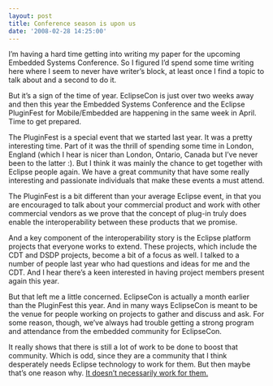 ```yaml
---
layout: post
title: Conference season is upon us
date: '2008-02-28 14:25:00'
---
```



I’m having a hard time getting into writing my paper for the upcoming Embedded Systems Conference. So I figured I’d spend some time writing here where I seem to never have writer’s block, at least once I find a topic to talk about and a second to do it.

But it’s a sign of the time of year. EclipseCon is just over two weeks away and then this year the Embedded Systems Conference and the Eclipse PluginFest for Mobile/Embedded are happening in the same week in April. Time to get prepared.

The PluginFest is a special event that we started last year. It was a pretty interesting time. Part of it was the thrill of spending some time in London, England (which I hear is nicer than London, Ontario, Canada but I’ve never been to the latter :). But I think it was mainly the chance to get together with Eclipse people again. We have a great community that have some really interesting and passionate individuals that make these events a must attend.

The PluginFest is a bit different than your average Eclipse event, in that you are encouraged to talk about your commercial product and work with other commercial vendors as we prove that the concept of plug-in truly does enable the interoperability between these products that we promise.

And a key component of the interoperability story is the Eclipse platform projects that everyone works to extend. These projects, which include the CDT and DSDP projects, become a bit of a focus as well. I talked to a number of people last year who had questions and ideas for me and the CDT. And I hear there’s a keen interested in having project members present again this year.

But that left me a little concerned. EclipseCon is actually a month earlier than the PluginFest this year. And in many ways EclipseCon is meant to be the venue for people working on projects to gather and discuss and ask. For some reason, though, we’ve always had trouble getting a strong program and attendance from the embedded community for EclipseCon.

It really shows that there is still a lot of work to be done to boost that community. Which is odd, since they are a community that I think desperately needs Eclipse technology to work for them. But then maybe that’s one reason why. [It doesn’t necessarily work for them.](http://dev.eclipse.org/mhonarc/lists/platform-core-dev/msg01101.html)


